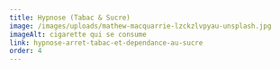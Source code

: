 ```yaml
---
title: Hypnose (Tabac & Sucre)
image: /images/uploads/mathew-macquarrie-lzckzlvpyau-unsplash.jpg
imageAlt: cigarette qui se consume
link: hypnose-arret-tabac-et-dependance-au-sucre
order: 4
---
```

